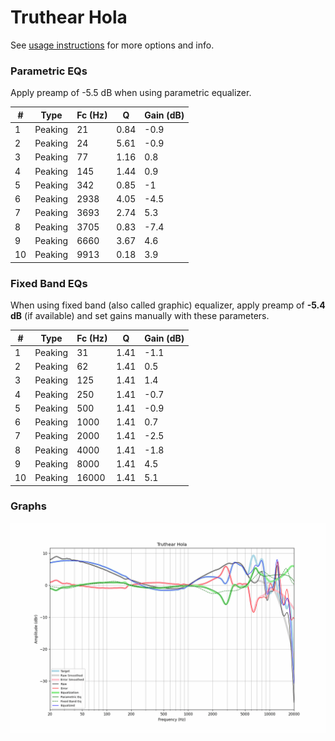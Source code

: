 # Truthear Hola
See [usage instructions](https://github.com/jaakkopasanen/AutoEq#usage) for more options and info.

### Parametric EQs
Apply preamp of -5.5 dB when using parametric equalizer.

|   # | Type    |   Fc (Hz) |    Q |   Gain (dB) |
|-----|---------|-----------|------|-------------|
|   1 | Peaking |        21 | 0.84 |        -0.9 |
|   2 | Peaking |        24 | 5.61 |        -0.9 |
|   3 | Peaking |        77 | 1.16 |         0.8 |
|   4 | Peaking |       145 | 1.44 |         0.9 |
|   5 | Peaking |       342 | 0.85 |        -1   |
|   6 | Peaking |      2938 | 4.05 |        -4.5 |
|   7 | Peaking |      3693 | 2.74 |         5.3 |
|   8 | Peaking |      3705 | 0.83 |        -7.4 |
|   9 | Peaking |      6660 | 3.67 |         4.6 |
|  10 | Peaking |      9913 | 0.18 |         3.9 |

### Fixed Band EQs
When using fixed band (also called graphic) equalizer, apply preamp of **-5.4 dB** (if available) and set gains manually with these parameters.

|   # | Type    |   Fc (Hz) |    Q |   Gain (dB) |
|-----|---------|-----------|------|-------------|
|   1 | Peaking |        31 | 1.41 |        -1.1 |
|   2 | Peaking |        62 | 1.41 |         0.5 |
|   3 | Peaking |       125 | 1.41 |         1.4 |
|   4 | Peaking |       250 | 1.41 |        -0.7 |
|   5 | Peaking |       500 | 1.41 |        -0.9 |
|   6 | Peaking |      1000 | 1.41 |         0.7 |
|   7 | Peaking |      2000 | 1.41 |        -2.5 |
|   8 | Peaking |      4000 | 1.41 |        -1.8 |
|   9 | Peaking |      8000 | 1.41 |         4.5 |
|  10 | Peaking |     16000 | 1.41 |         5.1 |

### Graphs
![](./Truthear%20Hola.png)
